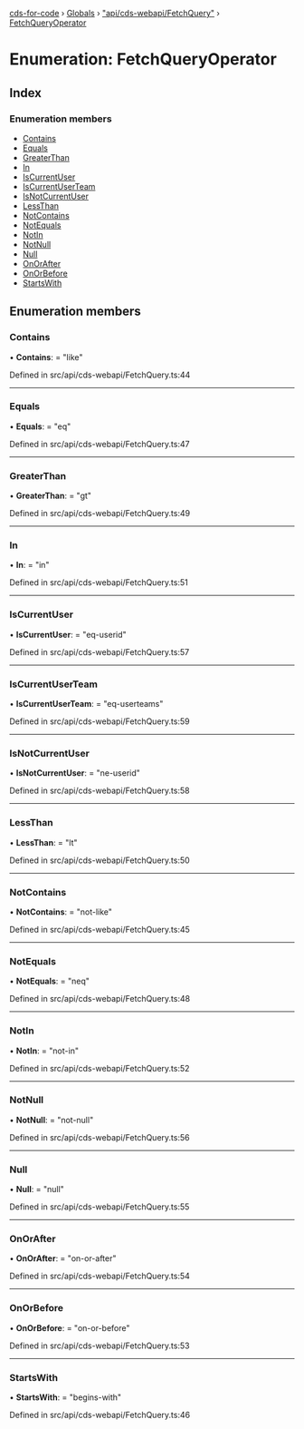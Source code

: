 [cds-for-code](../README.md) › [Globals](../globals.md) › ["api/cds-webapi/FetchQuery"](../modules/_api_cds_webapi_fetchquery_.md) › [FetchQueryOperator](_api_cds_webapi_fetchquery_.fetchqueryoperator.md)

# Enumeration: FetchQueryOperator

## Index

### Enumeration members

* [Contains](_api_cds_webapi_fetchquery_.fetchqueryoperator.md#contains)
* [Equals](_api_cds_webapi_fetchquery_.fetchqueryoperator.md#equals)
* [GreaterThan](_api_cds_webapi_fetchquery_.fetchqueryoperator.md#greaterthan)
* [In](_api_cds_webapi_fetchquery_.fetchqueryoperator.md#in)
* [IsCurrentUser](_api_cds_webapi_fetchquery_.fetchqueryoperator.md#iscurrentuser)
* [IsCurrentUserTeam](_api_cds_webapi_fetchquery_.fetchqueryoperator.md#iscurrentuserteam)
* [IsNotCurrentUser](_api_cds_webapi_fetchquery_.fetchqueryoperator.md#isnotcurrentuser)
* [LessThan](_api_cds_webapi_fetchquery_.fetchqueryoperator.md#lessthan)
* [NotContains](_api_cds_webapi_fetchquery_.fetchqueryoperator.md#notcontains)
* [NotEquals](_api_cds_webapi_fetchquery_.fetchqueryoperator.md#notequals)
* [NotIn](_api_cds_webapi_fetchquery_.fetchqueryoperator.md#notin)
* [NotNull](_api_cds_webapi_fetchquery_.fetchqueryoperator.md#notnull)
* [Null](_api_cds_webapi_fetchquery_.fetchqueryoperator.md#null)
* [OnOrAfter](_api_cds_webapi_fetchquery_.fetchqueryoperator.md#onorafter)
* [OnOrBefore](_api_cds_webapi_fetchquery_.fetchqueryoperator.md#onorbefore)
* [StartsWith](_api_cds_webapi_fetchquery_.fetchqueryoperator.md#startswith)

## Enumeration members

###  Contains

• **Contains**: = "like"

Defined in src/api/cds-webapi/FetchQuery.ts:44

___

###  Equals

• **Equals**: = "eq"

Defined in src/api/cds-webapi/FetchQuery.ts:47

___

###  GreaterThan

• **GreaterThan**: = "gt"

Defined in src/api/cds-webapi/FetchQuery.ts:49

___

###  In

• **In**: = "in"

Defined in src/api/cds-webapi/FetchQuery.ts:51

___

###  IsCurrentUser

• **IsCurrentUser**: = "eq-userid"

Defined in src/api/cds-webapi/FetchQuery.ts:57

___

###  IsCurrentUserTeam

• **IsCurrentUserTeam**: = "eq-userteams"

Defined in src/api/cds-webapi/FetchQuery.ts:59

___

###  IsNotCurrentUser

• **IsNotCurrentUser**: = "ne-userid"

Defined in src/api/cds-webapi/FetchQuery.ts:58

___

###  LessThan

• **LessThan**: = "lt"

Defined in src/api/cds-webapi/FetchQuery.ts:50

___

###  NotContains

• **NotContains**: = "not-like"

Defined in src/api/cds-webapi/FetchQuery.ts:45

___

###  NotEquals

• **NotEquals**: = "neq"

Defined in src/api/cds-webapi/FetchQuery.ts:48

___

###  NotIn

• **NotIn**: = "not-in"

Defined in src/api/cds-webapi/FetchQuery.ts:52

___

###  NotNull

• **NotNull**: = "not-null"

Defined in src/api/cds-webapi/FetchQuery.ts:56

___

###  Null

• **Null**: = "null"

Defined in src/api/cds-webapi/FetchQuery.ts:55

___

###  OnOrAfter

• **OnOrAfter**: = "on-or-after"

Defined in src/api/cds-webapi/FetchQuery.ts:54

___

###  OnOrBefore

• **OnOrBefore**: = "on-or-before"

Defined in src/api/cds-webapi/FetchQuery.ts:53

___

###  StartsWith

• **StartsWith**: = "begins-with"

Defined in src/api/cds-webapi/FetchQuery.ts:46
